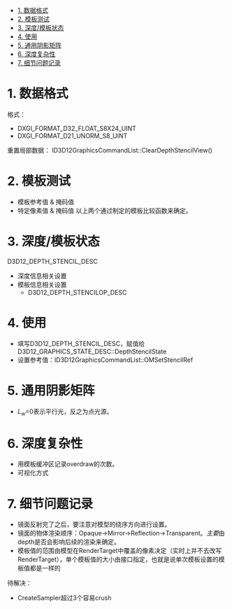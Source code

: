 <!-- TOC -->

- [1. 数据格式](#1-数据格式)
- [2. 模板测试](#2-模板测试)
- [3. 深度/模板状态](#3-深度模板状态)
- [4. 使用](#4-使用)
- [5. 通用阴影矩阵](#5-通用阴影矩阵)
- [6. 深度复杂性](#6-深度复杂性)
- [7. 细节问题记录](#7-细节问题记录)

<!-- /TOC -->

# 1. 数据格式
格式：
- DXGI_FORMAT_D32_FLOAT_S8X24_UINT
- DXGI_FORMAT_D21_UNORM_S8_UINT

重置局部数据：
ID3D12GraphicsCommandList::ClearDepthStencilView()

# 2. 模板测试
- 模板参考值 & 掩码值
- 特定像素值 & 掩码值
以上两个通过制定的模板比较函数来确定。

# 3. 深度/模板状态
D3D12_DEPTH_STENCIL_DESC
- 深度信息相关设置
- 模板信息相关设置
  - D3D12_DEPTH_STENCILOP_DESC

# 4. 使用
- 填写D3D12_DEPTH_STENCIL_DESC，赋值给D3D12_GRAPHICS_STATE_DESC::DepthStencilState
- 设置参考值：ID3D12GraphicsCommandList::OMSetStencilRef

# 5. 通用阴影矩阵
- $L_w$=0表示平行光，反之为点光源。

# 6. 深度复杂性
- 用模板缓冲区记录overdraw的次数。
- 可视化方式

# 7. 细节问题记录
- 镜面反射完了之后，要注意对模型的绕序方向进行设置。
- 镜面的物体渲染顺序：Opaque->Mirror->Reflection->Transparent。*主要*由depth是否会影响后续的渲染来确定。
- 模板值的范围由模型在RenderTarget中覆盖的像素决定（实时上并不去改写RenderTarget），单个模板值的大小由接口指定，也就是说单次模板设置的模板值都是一样的

待解决：
- CreateSampler超过3个容易crush